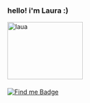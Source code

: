### hello! i'm Laura :) 

  <img align="left" alt="laua" height="130" width="170" src="https://64.media.tumblr.com/67ab70e1179ef0f550adab4135e905be/8b82c290c32c68d7-02/s500x750/cdfccb8fb3056b824c49b55ed712bbc89bd5250e.gifv">
  
  <br>
  <br>
  <br>
  <br>
  <br>
  <br>

   
   <br> 
  
  <br> [![Find me Badge](https://img.shields.io/badge/-find%20me%20elsewhere!-blueviolet)](https://linktr.ee/ff0rever)
 

